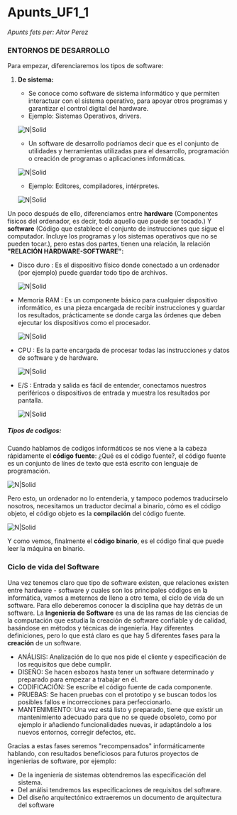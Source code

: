 # Apunts_UF1_1
_Apunts fets per: Aitor Perez_
### ENTORNOS DE DESARROLLO
Para empezar, diferenciaremos los tipos de software:
1. **De sistema:**
    * Se conoce como software de sistema informático y que permiten interactuar con el sistema operativo, para apoyar otros programas y garantizar el control digital del hardware.
    * Ejemplo: Sistemas Operativos, drivers.
    
    ![N|Solid](https://cookie.hardwaresfera.com/uploads/2019/12/definicion-de-software-sistema-apple-linux-windows-android.jpg)
    
    * Un software de desarrollo podríamos decir que es el conjunto de utilidades y herramientas utilizadas para el desarrollo, programación o creación de programas o aplicaciones informáticas.
    
     ![N|Solid](https://tercergradoinfocca15.files.wordpress.com/2015/03/software-de-aplicacic3b3n.jpg)
    
    * Ejemplo: Editores, compiladores, intérpretes.

    ![N|Solid](https://www.condesi.pe/wp-content/uploads/2020/02/desarrollo-a-la-medida11.jpg)
    
Un poco después de ello, diferenciamos entre **hardware** (Componentes físicos del ordenador, es decir, todo aquello que puede ser tocado.) Y **software** (Código que establece el conjunto de instrucciones que sigue el computador. Incluye los programas y los sistemas operativos que no se pueden tocar.), pero estas dos partes, tienen una relación, la relación **"RELACIÓN HARDWARE-SOFTWARE":**
* Disco duro : Es el dispositivo físico donde conectado a un ordenador (por ejemplo) puede guardar todo tipo de archivos.

    ![N|Solid](https://www.faq-mac.com/wp-content/uploads/2012/01/hdd_256_35631_640.jpg)
    
* Memoria RAM : Es un componente básico para cualquier dispositivo informático, es una pieza encargada de recibir instrucciones y guardar los resultados, prácticamente se donde carga las órdenes que deben ejecutar los dispositivos como el procesador.

    ![N|Solid](https://www.womovil.com/wp-content/uploads/2020/06/1001201914324111992-256x256.jpg)
    
* CPU : Es la parte encargada de procesar todas las instrucciones y datos de software y de hardware.

    ![N|Solid](https://pngimg.com/uploads/cpu/cpu_PNG59.png)
    
* E/S : Entrada y salida es fácil de entender, conectamos nuestros periféricos o dispositivos de entrada y muestra los resultados por pantalla.

    ![N|Solid](https://www.dimm.com.uy/imgs/productos/productos31_37149.jpg)

##### Tipos de codigos:
Cuando hablamos de codigos informáticos se nos viene a la cabeza rápidamente el **código fuente**: ¿Qué es el código  fuente?, el código fuente es un conjunto de línes de texto que está escrito con lenguaje de programación.

![N|Solid](https://www.ionos.es/digitalguide/fileadmin/DigitalGuide/Teaser/quellcode-t.jpg)

Pero esto, un ordenador no lo entenderia, y tampoco podemos traducirselo nosotros, necesitamos un traductor decimal a binario, cómo es el código objeto, el código objeto es la **compilación** del código fuente.

![N|Solid](https://sites.google.com/site/programacion4esotecnofelix/_/rsrc/1479122562824/home/codigos.jpg)

Y como vemos, finalmente el **código binario**, es el código final que puede leer la máquina en binario.

### Ciclo de vida del Software
Una vez tenemos claro que tipo de software existen, que relaciones existen entre hardware - software y cuales son los principales códigos en la informática, vamos a meternos de lleno a otro tema, el ciclo de vida de un software.
Para ello deberemos conocer la disciplina que hay detrás de un software. La **Ingeniería de Software** es una de las ramas de las ciencias de la computación que estudia la creación de software confiable y de calidad, basándose en métodos y técnicas de ingeniería. Hay diferentes definiciones, pero lo que está claro es que hay 5 diferentes fases para la **creación** de un software.
- ANÁLISIS: Analización de lo que nos pide el cliente y especificación de los requisitos que debe cumplir.
- DISEÑO: Se hacen esbozos hasta tener un software determinado y preparado para empezar a trabajar en él.
- CODIFICACIÓN: Se escribe el código fuente de cada componente.
- PRUEBAS: Se hacen pruebas con el prototipo y se buscan todos los posibles fallos e incorrecciones para perfeccionarlo.
- MANTENIMIENTO: Una vez está listo y preparado, tiene que existir un mantenimiento adecuado para que no se quede obsoleto, como por ejemplo ir añadiendo funcionalidades nuevas, ir adaptándolo a los nuevos entornos, corregir defectos, etc.

Gracias a estas fases seremos "recompensados" informáticamente hablando, con resultados beneficiosos para futuros proyectos de ingenierias de software, por ejemplo:
   - De la ingeniería de sistemas obtendremos las especificación del sistema.
   - Del análisi tendremos las especificaciones de requisitos del software.
   - Del diseño arquitectónico extraeremos un documento de arquitectura del software
